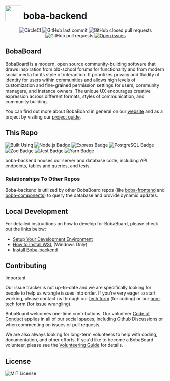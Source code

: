 # <img src="https://i.imgur.com/8kcsRh6.png" width="50px" valign="bottom"/> boba-backend

<center>

![CircleCI](https://img.shields.io/circleci/build/github/BobaBoard/boba-backend?style=for-the-badge&logo=CircleCI)
![GitHub last commit](https://custom-icon-badges.demolab.com/github/last-commit/BobaBoard/boba-backend?style=for-the-badge&color=c6a0f6&logo=git-commit)
![GitHub closed pull requests](https://custom-icon-badges.demolab.com/github/issues-pr-closed/BobaBoard/boba-backend?style=for-the-badge&color=a6da95&logo=git-pull-request-closed)
![GitHub pull requests](https://custom-icon-badges.demolab.com/github/issues-pr-raw/BobaBoard/boba-backend?style=for-the-badge&color=f0c6c6&logo=git-pull-request)
[![Open issues](https://custom-icon-badges.demolab.com/github/issues/BobaBoard/boba-backend?style=for-the-badge&color=91d7e3&logo=issue-opened)](https://github.com/BobaBoard/boba-backend/issues?q=is%3Aissue+is%3Aopen+sort%3Aupdated-desc)

</center>

## BobaBoard

BobaBoard is a modern, open source community-building software that draws
inspiration from old-school forums for functionality and from modern social
media for its style of interaction. It prioritizes privacy and fluidity of
identity for users within communities and allows high levels of customization
and fine-grained permission settings for users, community managers, and instance
owners. The unique UX encourages creative expression across different formats,
styles of communication, and community building.

You can find out more about BobaBoard in general on our
[website](https://www.bobaboard.com) and as a project by visiting our
[project guide](https://docs.bobaboard.com/docs/project/intro).

## This Repo

![Built Using](https://img.shields.io/badge/Built%20Using:-222222?style=for-the-badge)
![Node.js Badge](https://img.shields.io/badge/Node.js-222222?logo=nodedotjs&logoColor=393&style=for-the-badge)
![Express Badge](https://img.shields.io/badge/Express-222222?logo=express&logoColor=fffffff&style=for-the-badge)
![PostgreSQL Badge](https://img.shields.io/badge/PostgreSQL-222222?logo=postgresql&logoColor=4169E1&style=for-the-badge)
![Zod Badge](https://img.shields.io/badge/Zod-222222?logo=zod&logoColor=3E67B1&style=for-the-badge)
![Jest Badge](https://img.shields.io/badge/Jest-222222?logo=jest&logoColor=C21325&style=for-the-badge)
![Yarn Badge](https://img.shields.io/badge/Yarn-222222?logo=yarn&logoColor=2C8EBB&style=for-the-badge)

boba-backend houses our server and database code, including API endpoints, tables and queries, and tests.

### Relationships To Other Repos

Boba-backend is utilized by other BobaBoard repos (like [boba-frontend](https://github.com/BobaBoard/boba-frontend) and [boba-components](https://github.com/BobaBoard/boba-components)) to query the database and provide dynamic updates.


## Local Development

For detailed instructions on how to develop for BobaBoard, please check out the links below:

- [Setup Your Development Environment](https://docs.bobaboard.com/docs/development/start-developing/setting-up-dev-env)
- [How to Install WSL](https://docs.bobaboard.com/docs/development/start-developing/wsl) (Windows Only)
- [Install Boba-backend](https://docs.bobaboard.com/docs/development/start-developing/boba-backend)


## Contributing

> [!Important]
> Our issue tracker is not up-to-date and we are specifically looking for people to help us wrangle issues into order. If you're very eager to start working, please contact us through our [tech form](https://docs.google.com/forms/d/e/1FAIpQLSdCX2_fZgIYX0PXeCAA-pfQrcLw_lSp2clGHTt3uBTWgnwVSw/viewform)  (for coding) or our [non-tech form](https://forms.gle/Z44UreTxnbvFnoqc9) (for issue wrangling).

BobaBoard welcomes one-time contributions. Our volunteer [Code of Conduct](https://docs.bobaboard.com/docs/volunteering/experience/code-of-conduct) applies in all of our social spaces, including Github Discussions or when commenting on issues or pull requests.

We are also always looking for long-term volunteers to help with coding, documentation, and other efforts. If you'd like to become a BobaBoard volunteer, please see the [Volunteering Guide](https://docs.bobaboard.com/docs/volunteering) for details.

## License

![MIT License](https://img.shields.io/github/license/BobaBoard/boba-backend?style=for-the-badge&color=A41931)
